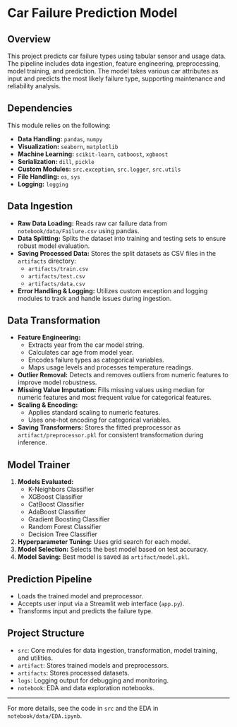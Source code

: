 
# Car Failure Prediction Model

## Overview
This project predicts car failure types using tabular sensor and usage data. The pipeline includes data ingestion, feature engineering, preprocessing, model training, and prediction. 
The model takes various car attributes as input and predicts the most likely failure type, supporting maintenance and reliability analysis.

## Dependencies
This module relies on the following:
- **Data Handling:** `pandas`, `numpy`
- **Visualization:** `seaborn`, `matplotlib`
- **Machine Learning:** `scikit-learn`, `catboost`, `xgboost`
- **Serialization:** `dill`, `pickle`
- **Custom Modules:** `src.exception`, `src.logger`, `src.utils`
- **File Handling:** `os`, `sys`
- **Logging:** `logging`

## Data Ingestion
- **Raw Data Loading:** Reads raw car failure data from `notebook/data/Failure.csv` using pandas.
- **Data Splitting:** Splits the dataset into training and testing sets to ensure robust model evaluation.
- **Saving Processed Data:** Stores the split datasets as CSV files in the `artifacts` directory:
  - `artifacts/train.csv`
  - `artifacts/test.csv`
  - `artifacts/data.csv`
- **Error Handling & Logging:** Utilizes custom exception and logging modules to track and handle issues during ingestion.

## Data Transformation
- **Feature Engineering:**
  - Extracts year from the car model string.
  - Calculates car age from model year.
  - Encodes failure types as categorical variables.
  - Maps usage levels and processes temperature readings.
- **Outlier Removal:** Detects and removes outliers from numeric features to improve model robustness.
- **Missing Value Imputation:** Fills missing values using median for numeric features and most frequent value for categorical features.
- **Scaling & Encoding:**
  - Applies standard scaling to numeric features.
  - Uses one-hot encoding for categorical variables.
- **Saving Transformers:** Stores the fitted preprocessor as `artifact/preprocessor.pkl` for consistent transformation during inference.

## Model Trainer
1. **Models Evaluated:**
   - K-Neighbors Classifier
   - XGBoost Classifier
   - CatBoost Classifier
   - AdaBoost Classifier
   - Gradient Boosting Classifier
   - Random Forest Classifier
   - Decision Tree Classifier
2. **Hyperparameter Tuning:** Uses grid search for each model.
3. **Model Selection:** Selects the best model based on test accuracy.
4. **Model Saving:** Best model is saved as `artifact/model.pkl`.

## Prediction Pipeline
- Loads the trained model and preprocessor.
- Accepts user input via a Streamlit web interface (`app.py`).
- Transforms input and predicts the failure type.

## Project Structure
- `src`: Core modules for data ingestion, transformation, model training, and utilities.
- `artifact`: Stores trained models and preprocessors.
- `artifacts`: Stores processed datasets.
- `logs`: Logging output for debugging and monitoring.
- `notebook`: EDA and data exploration notebooks.

---

For more details, see the code in `src` and the EDA in `notebook/data/EDA.ipynb`.
